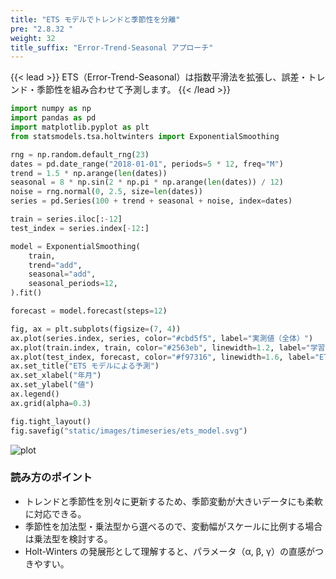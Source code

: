 ```yaml
---
title: "ETS モデルでトレンドと季節性を分離"
pre: "2.8.32 "
weight: 32
title_suffix: "Error-Trend-Seasonal アプローチ"
---
```


{{< lead >}}
ETS（Error-Trend-Seasonal）は指数平滑法を拡張し、誤差・トレンド・季節性を組み合わせて予測します。
{{< /lead >}}

```python
import numpy as np
import pandas as pd
import matplotlib.pyplot as plt
from statsmodels.tsa.holtwinters import ExponentialSmoothing

rng = np.random.default_rng(23)
dates = pd.date_range("2018-01-01", periods=5 * 12, freq="M")
trend = 1.5 * np.arange(len(dates))
seasonal = 8 * np.sin(2 * np.pi * np.arange(len(dates)) / 12)
noise = rng.normal(0, 2.5, size=len(dates))
series = pd.Series(100 + trend + seasonal + noise, index=dates)

train = series.iloc[:-12]
test_index = series.index[-12:]

model = ExponentialSmoothing(
    train,
    trend="add",
    seasonal="add",
    seasonal_periods=12,
).fit()

forecast = model.forecast(steps=12)

fig, ax = plt.subplots(figsize=(7, 4))
ax.plot(series.index, series, color="#cbd5f5", label="実測値（全体）")
ax.plot(train.index, train, color="#2563eb", linewidth=1.2, label="学習区間")
ax.plot(test_index, forecast, color="#f97316", linewidth=1.6, label="ETS 予測")
ax.set_title("ETS モデルによる予測")
ax.set_xlabel("年月")
ax.set_ylabel("値")
ax.legend()
ax.grid(alpha=0.3)

fig.tight_layout()
fig.savefig("static/images/timeseries/ets_model.svg")
```

![plot](/images/timeseries/ets_model.svg)

### 読み方のポイント

- トレンドと季節性を別々に更新するため、季節変動が大きいデータにも柔軟に対応できる。
- 季節性を加法型・乗法型から選べるので、変動幅がスケールに比例する場合は乗法型を検討する。
- Holt-Winters の発展形として理解すると、パラメータ（α, β, γ）の直感がつきやすい。

